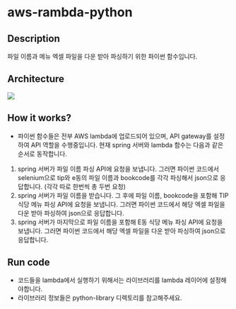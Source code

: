 # aws-rambda-python

## Description

파일 이름과 메뉴 엑셀 파일을 다운 받아 파싱하기 위한 파이썬 함수입니다.

## Architecture

<img src="/images/aws-rambda-python_architecture.png">

## How it works?

- 파이썬 함수들은 전부 AWS lambda에 업로드되어 있으며, API gateway를 설정하여 API 역할을 수행중입니다.
현재 spring 서버와 lambda 함수는 다음과 같은 순서로 동작합니다.
1. spring 서버가 파일 이름 파싱 API에 요청을 보냅니다. 그러면 파이썬 코드에서 selenium으로 tip와 e동의 파일 이름과 bookcode를 각각 파싱해서 json으로 응답합니다. (각각 따로 한번씩 총 두번 요청)
2. spring 서버가 파일 이름을 받습니다. 그 후에 파일 이름, bookcode을 포함해 TIP 식당 메뉴 파싱 API에 요청을 보냅니다. 그러면 파이썬 코드에서 해당 엑셀 파일을 다운 받아 파싱하여 json으로 응답합니다.
3. spring 서버가 마지막으로 파일 이름을 포함해 E동 식당 메뉴 파싱 API에 요청을 보냅니다. 그러면 파이썬 코드에서 해당 엑셀 파일을 다운 받아 파싱하여 json으로 응답합니다.
## Run code

- 코드들을 lambda에서 실행하기 위해서는 라이브러리를 lambda 레이어에 설정해야합니다.
- 라이브러리 정보들은 python-library 디렉토리를 참고해주세요.
